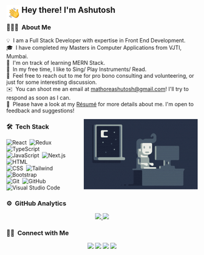 <h1></h1>
<img alt="Hand Wave" src="./assets/Hand%20Wave.gif" width='40' align="left"/><h2>Hey there! I'm Ashutosh</h2>

### 👨🏻‍💻 &nbsp;About Me

💡 &nbsp;I am a Full Stack Developer with expertise in Front End Development.\
🎓 &nbsp;I have completed my Masters in Computer Applications from VJTI, Mumbai.\
🚀 &nbsp;I'm on track of learning MERN Stack.\
🎵 &nbsp;In my free time, I like to Sing/ Play Instruments/ Read.\
💬 &nbsp;Feel free to reach out to me for pro bono consulting and volunteering, or just for some interesting discussion.\
✉️ &nbsp;You can shoot me an email at [mathoreashutosh@gmail.com](mailto:mathoreashutosh@gmail.com)! I'll try to respond as soon as I can.\
📄 &nbsp;Please have a look at my [Résumé](https://drive.google.com/file/d/123Dzh73qJX0qfsccjoEY9umTJCj0aRgh/view?usp=share_link) for more details about me. I'm open to feedback and suggestions!

<img alt="Night Coding" src="https://raw.githubusercontent.com/AshutoshVJTI/AshutoshVJTI/main/assets/Night-Coding.gif" align="right"/>

### 🛠 &nbsp;Tech Stack

![React](https://img.shields.io/badge/-React-05122A?style=flat&logo=react&logoColor=61DAFB)&nbsp;
![Redux](https://img.shields.io/badge/-Redux-05122A?style=flat&logo=redux&logoColor=764ABC)&nbsp;
![TypeScript](https://img.shields.io/badge/-TypeScript-05122A?style=flat&logo=typescript&logoColor=3178C6)\
![JavaScript](https://img.shields.io/badge/-JavaScript-05122A?style=flat&logo=javascript)&nbsp;
![Next.js](https://img.shields.io/badge/-Next.js-05122A?style=flat&logo=next.js)&nbsp;
![HTML](https://img.shields.io/badge/-HTML-05122A?style=flat&logo=HTML5&logoColor=E34F26)\
![CSS](https://img.shields.io/badge/-CSS-05122A?style=flat&logo=CSS3&logoColor=1572B6)&nbsp;
![Tailwind](https://img.shields.io/badge/-Tailwind-05122A?style=flat&logo=tailwind%20css&logoColor=06B6D4)&nbsp;
![Bootstrap](https://img.shields.io/badge/-Bootstrap-05122A?style=flat&logo=bootstrap&logoColor=563D7C)\
![Git](https://img.shields.io/badge/-Git-05122A?style=flat&logo=git&logoColor=F05032)&nbsp;
![GitHub](https://img.shields.io/badge/-GitHub-05122A?style=flat&logo=github)&nbsp;
![Visual Studio Code](https://img.shields.io/badge/-Visual%20Studio%20Code-05122A?style=flat&logo=visual-studio-code&logoColor=007ACC)&nbsp;

### ⚙️ &nbsp;GitHub Analytics

<p align="center">
<a href="https://github.com/AshutoshVJTI">
  <img height="180em" src="https://github-readme-stats-eight-theta.vercel.app/api?username=AshutoshVJTI&show_icons=true&theme=algolia&include_all_commits=true&count_private=true"/>
  <img height="180em" src="https://github-readme-stats-eight-theta.vercel.app/api/top-langs/?username=AshutoshVJTI&layout=compact&langs_count=8&theme=algolia"/>
</a>
</p>

### 🤝🏻 &nbsp;Connect with Me

<p align="center">
<a href="https://www.linkedin.com/in/ashutosh-mathore/"><img src="https://img.shields.io/badge/-Ashutosh%20Mathore-0077B5?style=flat&logo=Linkedin&logoColor=white"/></a>
<a href="mailto:mathoreashutosh@gmail.com"><img src="https://img.shields.io/badge/-mathoreashutosh@gmail.com-D14836?style=flat&logo=Gmail&logoColor=white"/></a>
<a href="https://instagram.com/a.shoe.toast"><img src="https://img.shields.io/badge/-@a.shoe.toast-E4405F?style=flat&logo=Instagram&logoColor=white"/></a>
<a href="https://twitter.com/Ashutosh0w0"><img src="https://img.shields.io/badge/-@Ashutosh0w0-1877F2?style=flat&logo=Twitter&logoColor=white"/></a>
</p>
